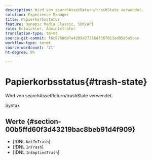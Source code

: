 ```yaml
---
description: Wird von searchAssetReturn/trashState verwendet.
solution: Experience Manager
title: Papierkorbsstatus
feature: Dynamic Media Classic, SDK/API
role: Entwickler, Administrator
translation-type: tm+mt
source-git-commit: f6c97606d7a4209427316d7367013ad9585a5cae
workflow-type: tm+mt
source-wordcount: '21'
ht-degree: 9%

---
```



# Papierkorbsstatus{#trash-state}

Wird von searchAssetReturn/trashState verwendet.

Syntax

## Werte {#section-00b5ffd60f3d43219bac8beb91d4f909}

* [!DNL `NotInTrash`]
* [!DNL `InTrash`]
* [!DNL `InEmptiedTrash`]

